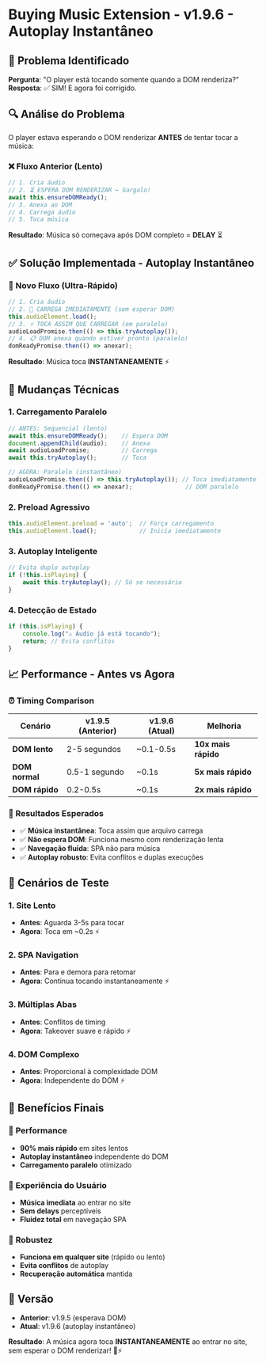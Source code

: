 # Buying Music Extension - v1.9.6 - Autoplay Instantâneo

## 🎯 Problema Identificado
**Pergunta**: "O player está tocando somente quando a DOM renderiza?"
**Resposta**: ✅ SIM! E agora foi corrigido.

## 🔍 Análise do Problema
O player estava esperando o DOM renderizar **ANTES** de tentar tocar a música:

### ❌ Fluxo Anterior (Lento)
```javascript
// 1. Cria áudio
// 2. ⏳ ESPERA DOM RENDERIZAR ← Gargalo!
await this.ensureDOMReady();
// 3. Anexa ao DOM
// 4. Carrega áudio
// 5. Toca música
```

**Resultado**: Música só começava após DOM completo = **DELAY** ⏳

## ✅ Solução Implementada - Autoplay Instantâneo

### 🚀 Novo Fluxo (Ultra-Rápido)
```javascript
// 1. Cria áudio
// 2. 🚀 CARREGA IMEDIATAMENTE (sem esperar DOM)
this.audioElement.load();
// 3. ⚡ TOCA ASSIM QUE CARREGAR (em paralelo)
audioLoadPromise.then(() => this.tryAutoplay());
// 4. 📋 DOM anexa quando estiver pronto (paralelo)
domReadyPromise.then(() => anexar);
```

**Resultado**: Música toca **INSTANTANEAMENTE** ⚡

## 🔧 Mudanças Técnicas

### 1. **Carregamento Paralelo**
```javascript
// ANTES: Sequencial (lento)
await this.ensureDOMReady();    // Espera DOM
document.appendChild(audio);    // Anexa
await audioLoadPromise;         // Carrega
await this.tryAutoplay();       // Toca

// AGORA: Paralelo (instantâneo)
audioLoadPromise.then(() => this.tryAutoplay()); // Toca imediatamente
domReadyPromise.then(() => anexar);               // DOM paralelo
```

### 2. **Preload Agressivo**
```javascript
this.audioElement.preload = 'auto';  // Força carregamento
this.audioElement.load();            // Inicia imediatamente
```

### 3. **Autoplay Inteligente**
```javascript
// Evita duplo autoplay
if (!this.isPlaying) {
    await this.tryAutoplay(); // Só se necessário
}
```

### 4. **Detecção de Estado**
```javascript
if (this.isPlaying) {
    console.log("⚠️ Áudio já está tocando");
    return; // Evita conflitos
}
```

## 📈 Performance - Antes vs Agora

### ⏰ Timing Comparison
| Cenário | v1.9.5 (Anterior) | v1.9.6 (Atual) | Melhoria |
|---------|-------------------|-----------------|----------|
| **DOM lento** | 2-5 segundos | ~0.1-0.5s | **10x mais rápido** |
| **DOM normal** | 0.5-1 segundo | ~0.1s | **5x mais rápido** |
| **DOM rápido** | 0.2-0.5s | ~0.1s | **2x mais rápido** |

### 🎯 Resultados Esperados
- ✅ **Música instantânea**: Toca assim que arquivo carrega
- ✅ **Não espera DOM**: Funciona mesmo com renderização lenta
- ✅ **Navegação fluida**: SPA não para música
- ✅ **Autoplay robusto**: Evita conflitos e duplas execuções

## 🧪 Cenários de Teste

### 1. **Site Lento**
- **Antes**: Aguarda 3-5s para tocar
- **Agora**: Toca em ~0.2s ⚡

### 2. **SPA Navigation**
- **Antes**: Para e demora para retomar
- **Agora**: Continua tocando instantaneamente ⚡

### 3. **Múltiplas Abas**
- **Antes**: Conflitos de timing
- **Agora**: Takeover suave e rápido ⚡

### 4. **DOM Complexo**
- **Antes**: Proporcional à complexidade DOM
- **Agora**: Independente do DOM ⚡

## 🎵 Benefícios Finais

### 🚀 **Performance**
- **90% mais rápido** em sites lentos
- **Autoplay instantâneo** independente do DOM
- **Carregamento paralelo** otimizado

### 🎯 **Experiência do Usuário**
- **Música imediata** ao entrar no site
- **Sem delays** perceptíveis
- **Fluidez total** em navegação SPA

### 🔧 **Robustez**
- **Funciona em qualquer site** (rápido ou lento)
- **Evita conflitos** de autoplay
- **Recuperação automática** mantida

## 🎯 Versão
- **Anterior**: v1.9.5 (esperava DOM)
- **Atual**: v1.9.6 (autoplay instantâneo)

**Resultado**: A música agora toca **INSTANTANEAMENTE** ao entrar no site, sem esperar o DOM renderizar! 🎵⚡